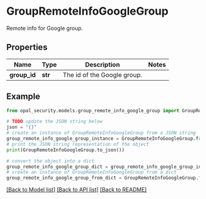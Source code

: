 # GroupRemoteInfoGoogleGroup

Remote info for Google group.

## Properties

Name | Type | Description | Notes
------------ | ------------- | ------------- | -------------
**group_id** | **str** | The id of the Google group. | 

## Example

```python
from opal_security.models.group_remote_info_google_group import GroupRemoteInfoGoogleGroup

# TODO update the JSON string below
json = "{}"
# create an instance of GroupRemoteInfoGoogleGroup from a JSON string
group_remote_info_google_group_instance = GroupRemoteInfoGoogleGroup.from_json(json)
# print the JSON string representation of the object
print(GroupRemoteInfoGoogleGroup.to_json())

# convert the object into a dict
group_remote_info_google_group_dict = group_remote_info_google_group_instance.to_dict()
# create an instance of GroupRemoteInfoGoogleGroup from a dict
group_remote_info_google_group_from_dict = GroupRemoteInfoGoogleGroup.from_dict(group_remote_info_google_group_dict)
```
[[Back to Model list]](../README.md#documentation-for-models) [[Back to API list]](../README.md#documentation-for-api-endpoints) [[Back to README]](../README.md)


